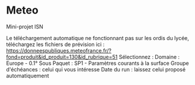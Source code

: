 # Meteo
Mini-projet ISN

Le téléchargement automatique ne fonctionnant pas sur les ordis du lycée, téléchargez les fichiers de prévision ici : https://donneespubliques.meteofrance.fr/?fond=produit&id_produit=130&id_rubrique=51
Sélectionnez : 
    Domaine : Europe - 0.1°
    Sous Paquet : SP1 - Paramètres courants à la surface
    Groupe d'échéances : celui qui vous intéresse
    Date du run : laissez celui proposé automatiquement
